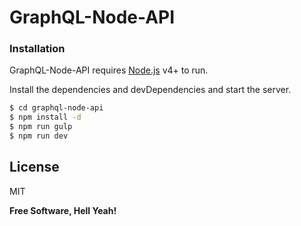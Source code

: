 # GraphQL-Node-API

### Installation

GraphQL-Node-API requires [Node.js](https://nodejs.org/) v4+ to run.

Install the dependencies and devDependencies and start the server.

```sh
$ cd graphql-node-api
$ npm install -d
$ npm run gulp
$ npm run dev
```

License
----

MIT


**Free Software, Hell Yeah!**
